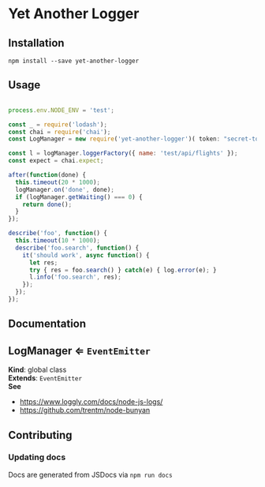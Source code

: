 # Yet Another Logger

## Installation

```
npm install --save yet-another-logger
```

## Usage

```javascript

process.env.NODE_ENV = 'test';

const _ = require('lodash');
const chai = require('chai');
const LogManager = new require('yet-another-logger')( token: "secret-token", subdomain:"" });

const l = logManager.loggerFactory({ name: 'test/api/flights' });
const expect = chai.expect;

after(function(done) {
  this.timeout(20 * 1000);
  logManager.on('done', done);
  if (logManager.getWaiting() === 0) {
    return done();
  }
});

describe('foo', function() {
  this.timeout(10 * 1000);
  describe('foo.search', function() {
    it('should work', async function() {
      let res;
      try { res = foo.search() } catch(e) { log.error(e); }
      l.info('foo.search', res);
    });
  });
});

```
## Documentation

<a name="LogManager"></a>

## LogManager ⇐ <code>EventEmitter</code>
**Kind**: global class  
**Extends**: <code>EventEmitter</code>  
**See**

- https://www.loggly.com/docs/node-js-logs/
- https://github.com/trentm/node-bunyan


## Contributing

### Updating docs
Docs are generated from JSDocs via `npm run docs`
